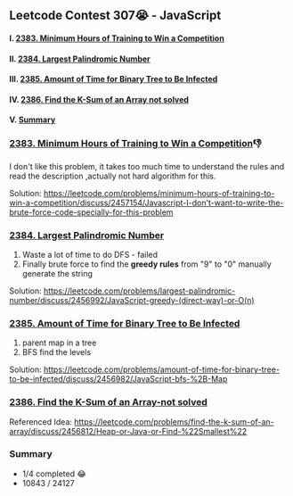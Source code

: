 ## Leetcode Contest 307😭 - JavaScript

#### I. [2383. Minimum Hours of Training to Win a Competition](#question-1)

#### II. [2384. Largest Palindromic Number](#question-2)

#### III. [2385. Amount of Time for Binary Tree to Be Infected](#question-3)

#### IV. [2386. Find the K-Sum of an Array not solved](#question-4)

#### V. [Summary](#question-5)

<div id="question-1"/>

### [2383. Minimum Hours of Training to Win a Competition](https://leetcode.com/problems/minimum-hours-of-training-to-win-a-competition/)👎

I don't like this problem, it takes too much time to understand the rules and read the description ,actually not hard algorithm for this.

Solution:
https://leetcode.com/problems/minimum-hours-of-training-to-win-a-competition/discuss/2457154/Javascript-I-don't-want-to-write-the-brute-force-code-specially-for-this-problem

<div  id="question-2"/>

### [2384. Largest Palindromic Number](https://leetcode.com/problems/largest-palindromic-number/)

1. Waste a lot of time to do DFS - failed
2. Finally brute force to find the **greedy rules** from "9" to "0" manually generate the string

Solution:
https://leetcode.com/problems/largest-palindromic-number/discuss/2456992/JavaScript-greedy-(direct-way)-or-O(n)

<div  id="question-3"/>

### [2385. Amount of Time for Binary Tree to Be Infected](https://leetcode.com/problems/amount-of-time-for-binary-tree-to-be-infected/)

1. parent map in a tree
2. BFS find the levels

Solution:
https://leetcode.com/problems/amount-of-time-for-binary-tree-to-be-infected/discuss/2456982/JavaScript-bfs-%2B-Map

<div  id="question-4"  />

### [2386. Find the K-Sum of an Array-not solved](https://leetcode.com/problems/find-the-k-sum-of-an-array/)

Referenced Idea:
https://leetcode.com/problems/find-the-k-sum-of-an-array/discuss/2456812/Heap-or-Java-or-Find-%22Smallest%22

<div  id="question-5"/>

### Summary

- 1/4 completed 😂
- 10843 / 24127
